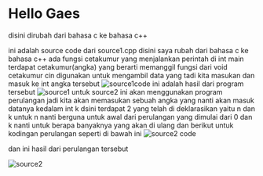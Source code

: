 # Hello Gaes

disini dirubah dari bahasa c ke bahasa c++
 
ini adalah source code dari source1.cpp disini saya rubah dari bahasa c ke bahasa c++
 ada fungsi cetakumur yang menjalankan perintah di int main terdapat cetakumur(angka) yang berarti memanggil fungsi dari void cetakumur
 cin digunakan untuk mengambil data yang tadi kita masukan dan masuk ke int angka tersebut
![source1code](https://user-images.githubusercontent.com/93571658/139845161-cc749ffb-e112-472a-a4bc-8e26c39f598e.png)
 ini adalah hasil dari program tersebut
![source1](https://user-images.githubusercontent.com/93571658/139845147-32fb8e53-45a7-4bc2-95e1-c95734f23c16.png)
 untuk source2 ini akan menggunakan program perulangan jadi kita akan memasukan sebuah angka yang nanti akan masuk datanya kedalam int k dsini terdapat 2 yang telah di deklarasikan yaitu n dan k untuk n nanti berguna untuk awal dari perulangan yang dimulai dari 0 dan k nanti untuk berapa banyaknya yang akan di ulang dan berikut untuk kodingan perulangan seperti di bawah ini 
![source2 code](https://user-images.githubusercontent.com/93571658/139847602-390a0a60-d635-43ea-a3db-7ed74faa0d3c.png)

dan ini hasil dari perulangan tersebut

![source2](https://user-images.githubusercontent.com/93571658/139847613-12648ecf-4cb8-4329-8841-9d4c0ecb6196.png)

 
